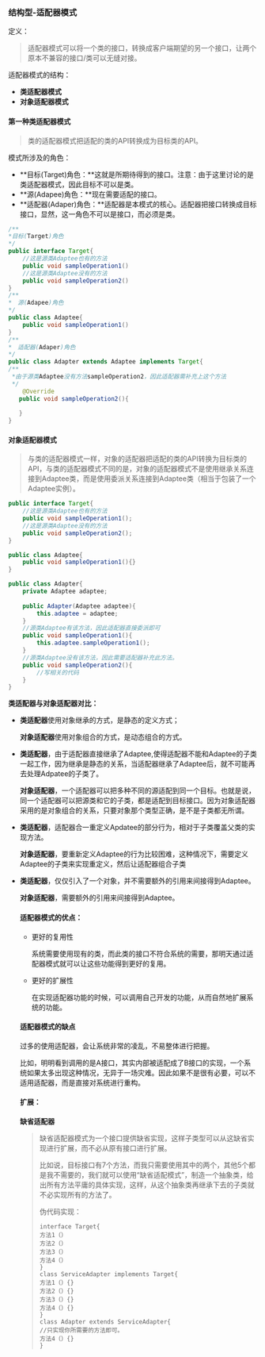 ### 结构型-适配器模式

定义：

> 适配器模式可以将一个类的接口，转换成客户端期望的另一个接口，让两个原本不兼容的接口/类可以无缝对接。

适配器模式的结构：

* **类适配器模式**
* **对象适配器模式**



#### 第一种类适配器模式

> 类的适配器模式把适配的类的API转换成为目标类的API。

模式所涉及的角色：

* **目标(Target)角色：**这就是所期待得到的接口。注意：由于这里讨论的是类适配器模式，因此目标不可以是类。
* **源(Adapee)角色：**现在需要适配的接口。
* **适配器(Adaper)角色：**适配器是本模式的核心。适配器把接口转换成目标接口，显然，这一角色不可以是接口，而必须是类。

~~~java
/**
*目标(Target)角色
*/
public interface Target{
    //这是源类Adaptee也有的方法
    public void sampleOperation1()
    //这是源类Adaptee没有的方法
    public void sampleOperation2()
}
/**
*　源(Adapee)角色
*/
public class Adaptee{
    public void sampleOperation1()
}
/**
*　适配器(Adaper)角色
*/
public class Adapter extends Adaptee implements Target{
/**
 *由于源类Adaptee没有方法sampleOperation2，因此适配器需补充上这个方法
 */
    @Override
   public void sampleOperation2(){
       
   }
}

~~~



#### 对象适配器模式

> 与类的适配器模式一样，对象的适配器把适配的类的API转换为目标类的API，与类的适配器模式不同的是，对象的适配器模式不是使用继承关系连接到Adaptee类，而是使用委派关系连接到Adaptee类（相当于包装了一个Adaptee实例）。

~~~java
public interface Target{
    //这是源类Adaptee也有的方法
    public void sampleOperation1();
    //这是源类Adaptee没有的方法
    public void sampleOperation2();
}

public class Adaptee{
    public void sampleOperation1(){}
}

public class Adapter{
    private Adaptee adaptee;
    
    public Adapter(Adaptee adaptee){
        this.adaptee = adaptee;
    }
    //源类Adaptee有该方法，因此适配器直接委派即可
    public void sampleOperation1(){
        this.adaptee.sampleOperation1();
    }
    //源类Adaptee没有该方法，因此需要适配器补充此方法。
   	public void sampleOperation2(){
        //写相关的代码
    }
}

~~~



**类适配器与对象适配器对比：**

* **类适配器**使用对象继承的方式，是静态的定义方式；

  **对象适配器**使用对象组合的方式，是动态组合的方式。

* **类适配器**，由于适配器直接继承了Adaptee,使得适配器不能和Adaptee的子类一起工作，因为继承是静态的关系，当适配器继承了Adaptee后，就不可能再去处理Adpatee的子类了。

  **对象适配器**，一个适配器可以把多种不同的源适配到同一个目标。也就是说，同一个适配器可以把源类和它的子类，都是适配到目标接口。因为对象适配器采用的是对象组合的关系，只要对象那个类型正确，是不是子类都无所谓。

* **类适配器**，适配器合一重定义Apdatee的部分行为，相对于子类覆盖父类的实现方法。

  **对象适配器**，要重新定义Adaptee的行为比较困难，这种情况下，需要定义Adaptee的子类来实现重定义，然后让适配器组合子类

* **类适配器**，仅仅引入了一个对象，并不需要额外的引用来间接得到Adaptee。

  **对象适配器**，需要额外的引用来间接得到Adaptee。

  

  #### 适配器模式的优点：

  * 更好的复用性

    系统需要使用现有的类，而此类的接口不符合系统的需要，那明天通过适配器模式就可以让这些功能得到更好的复用。

  * 更好的扩展性

    在实现适配器功能的时候，可以调用自己开发的功能，从而自然地扩展系统的功能。

  

  #### 适配器模式的缺点

  过多的使用适配器，会让系统非常的凌乱，不易整体进行把握。

  比如，明明看到调用的是A接口，其实内部被适配成了B接口的实现，一个系统如果太多出现这种情况，无异于一场灾难。因此如果不是很有必要，可以不适用适配器，而是直接对系统进行重构。

  

  #### 扩展：

  **缺省适配器**

  >缺省适配器模式为一个接口提供缺省实现，这样子类型可以从这缺省实现进行扩展，而不必从原有接口进行扩展。
  >
  >比如说，目标接口有7个方法，而我只需要使用其中的两个，其他5个都是我不需要的，我们就可以使用“缺省适配模式”，制造一个抽象类，给出所有方法平庸的具体实现，这样，从这个抽象类再继承下去的子类就不必实现所有的方法了。
  >
  >伪代码实现：
  >
  >~~~
  >interface Target{
  >	方法1（）
  >	方法2（）
  >	方法3（）
  >	方法4（）
  >}
  >class ServiceAdapter implements Target{
  >	方法1（）{}
  >	方法2（）{}
  >	方法3（）{}
  >	方法4（）{}
  >}
  >class Adapter extends ServiceAdapter{
  >	//只实现你所需要的方法即可。
  >	方法4（）{}
  >}
  >~~~
  >
  >

  

